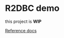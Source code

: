 # R2DBC demo

this project is __WIP__

[Reference docs](https://r2dbc.io/spec/0.8.1.RELEASE/spec/html/)
